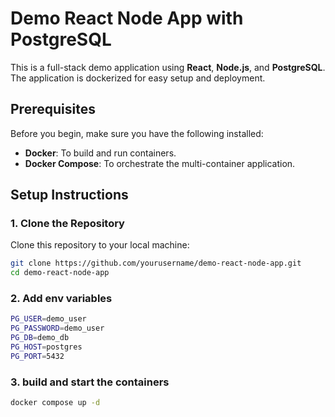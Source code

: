 # Demo React Node App with PostgreSQL

This is a full-stack demo application using **React**, **Node.js**, and **PostgreSQL**. The application is dockerized for easy setup and deployment.

## Prerequisites

Before you begin, make sure you have the following installed:

- **Docker**: To build and run containers.
- **Docker Compose**: To orchestrate the multi-container application.

## Setup Instructions

### 1. Clone the Repository

Clone this repository to your local machine:

```bash
git clone https://github.com/yourusername/demo-react-node-app.git
cd demo-react-node-app
```
### 2. Add env variables

```bash
PG_USER=demo_user
PG_PASSWORD=demo_user
PG_DB=demo_db
PG_HOST=postgres
PG_PORT=5432
```

### 3. build and start the containers
 
```bash
docker compose up -d
```
